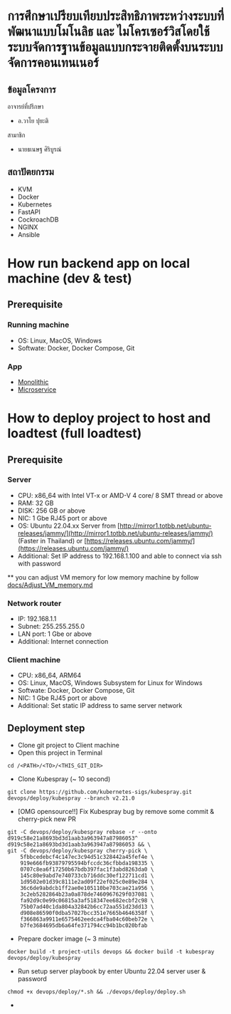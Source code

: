 # การศึกษาเปรียบเทียบประสิทธิภาพระหว่างระบบที่พัฒนาแบบโมโนลิธ และ ไมโครเซอร์วิสโดยใช้ระบบจัดการฐานข้อมูลแบบกระจายติดตั้งบนระบบจัดการคอนเทนเนอร์


## ข้อมูลโครงการ

อาจารย์ที่ปรึกษา
- อ.วาโย ปุยะติ

สามาชิก
- นายธเนษฐ ศิริบูรณ์

## สถาปัตยกรรม
- KVM
- Docker
- Kubernetes
- FastAPI
- CockroachDB
- NGINX
- Ansible

# How run backend app on local machine (dev & test)

## Prerequisite

### Running machine
- OS: Linux, MacOS, Windows
- Softwate: Docker, Docker Compose, Git

### App
- [Monolithic](src/monolithic/)
- [Microservice](src/microservice/)

# How to deploy project to host and loadtest (full loadtest)

## Prerequisite
### Server
- CPU: x86_64 with Intel VT-x or AMD-V 4 core/ 8 SMT thread or above
- RAM: 32 GB
- DISK: 256 GB or above
- NIC: 1 Gbe RJ45 port or above
- OS: Ubuntu 22.04.xx Server from [http://mirror1.totbb.net/ubuntu-releases/jammy/](http://mirror1.totbb.net/ubuntu-releases/jammy/) (Faster in Thailand) or [https://releases.ubuntu.com/jammy/](https://releases.ubuntu.com/jammy/)
- Additional: Set IP address to 192.168.1.100 and able to connect via ssh with password

** you can adjust VM memory for low memory machine by follow [docs/Adjust_VM_memory.md](docs/Adjust_VM_memory.md)

### Network router
- IP: 192.168.1.1
- Subnet: 255.255.255.0
- LAN port: 1 Gbe or above
- Additional: Internet connection

### Client machine
- CPU: x86_64, ARM64
- OS: Linux, MacOS, Windows Subsystem for Linux for Windows
- Softwate: Docker, Docker Compose, Git
- NIC: 1 Gbe RJ45 port or above
- Additional: Set static IP address to same server network

## Deployment step
- Clone git project to Client machine
- Open this project in Terminal
```
cd /<PATH>/<TO>/<THIS_GIT_DIR>
```
- Clone Kubespray (~ 10 second)
```
git clone https://github.com/kubernetes-sigs/kubespray.git devops/deploy/kubespray --branch v2.21.0
```
- [OMG opensource!!] Fix Kubespray bug by remove some commit & cherry-pick new PR
```
git -C devops/deploy/kubespray rebase -r --onto d919c58e21a8693bd3d1aab3a963947a87986053^ d919c58e21a8693bd3d1aab3a963947a87986053 && \
git -C devops/deploy/kubespray cherry-pick \
    5fbbcedebcf4c147ec3c94d51c328442a45fef4e \
    919e666fb93879795594bfccdc36cfbbda198335 \
    0707c8ea6f17250b67bdb397fac1f3abd8263da0 \
    145c80e9abd7e740733cb716ddc30ef122711cd1 \
    1d9502e01d39c8111e2ad09f22ef025c0e89e284 \
    36c6de9abdcb1ff2ae0e105110be703cae21a956 \
    3c2eb5282864b23a0a878de7460967629f037081 \
    fa92d9c0e99c06815a3af518347ee682ecbf2c98 \
    75b07ad40c1da804a32842b6cc72aa551d23dd13 \
    d908e86590f0dba57027bcc351e7665b4646358f \
    f366863a9911e6575462eedca4fba04c60beb72e \
    b7fe3684695db6a64fe371794cc94b1bc020bfab
```
- Prepare docker image  (~ 3 minute)
```
docker build -t project-utils devops && docker build -t kubespray devops/deploy/kubespray
```
- Run setup server playbook by enter Ubuntu 22.04 server user & password
```
chmod +x devops/deploy/*.sh && ./devops/deploy/deploy.sh
```
- 
